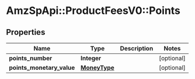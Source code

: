 # AmzSpApi::ProductFeesV0::Points

## Properties
Name | Type | Description | Notes
------------ | ------------- | ------------- | -------------
**points_number** | **Integer** |  | [optional] 
**points_monetary_value** | [**MoneyType**](MoneyType.md) |  | [optional] 

